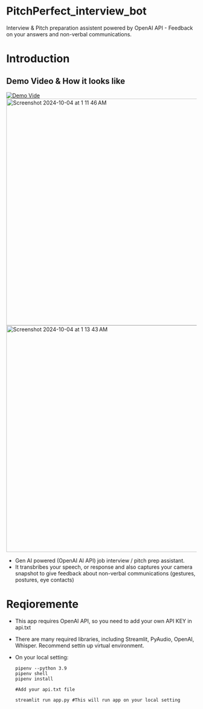 # PitchPerfect_interview_bot
Interview &amp; Pitch preparation assistent powered by OpenAI API - Feedback on your answers and non-verbal communications.

# Introduction
## Demo Video & How it looks like

[![Demo Vide](https://img.youtube.com/vi/xA9jZJjejWQ/sddefault.jpg)](https://youtu.be/xA9jZJjejWQ?feature=shared)
<img width="600" alt="Screenshot 2024-10-04 at 1 11 46 AM" src="https://github.com/user-attachments/assets/ac9f3934-bceb-4ab9-9bdd-e3f611b81e95">
<img width="600" alt="Screenshot 2024-10-04 at 1 13 43 AM" src="https://github.com/user-attachments/assets/19b63f93-7c21-4ef4-b9e3-1d94dedfdc37">

* Gen AI powered (OpenAI AI API) job interview / pitch prep assistant.
* It transbribes your speech, or response and also captures your camera snapshot to give feedback about non-verbal communications (gestures, postures, eye contacts)

# Reqioremente
* This app requires OpenAI API, so you need to add your own API KEY in api.txt
* There are many required libraries, including Streamlit, PyAudio, OpenAI, Whisper. Recommend settin up virtual environment.
* On your local setting:

  ```
  pipenv --python 3.9
  pipenv shell
  pipenv install

  #Add your api.txt file

  streamlit run app.py #This will run app on your local setting
  ```
